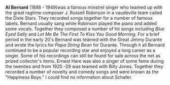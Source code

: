 

**Al Bernard** (1888 - 1949)was a famous minstrel singer who teamed up with the great ragtime composer J. Russell Robinson in a vaudeville team called the Dixie Stars. They recorded songs together for a number of famous labels. Bernard usually sang while Robinson played the piano and added some vocals. Together they composed a number of hit songs including *Blue Eyed Sally* and *Let Me Be The First To Kiss You Good Morning*. For a brief period in the early 20's Bernard was teamed with the Great Jimmy Durante and wrote the lyrics for *Papa String Bean* for Durante. Through it all Bernard continued to be a popular recording star and enjoyed a long career as a singer. Some of his recordings can still be found for sale across the net as prized collector's items. Ernest Hare was also a singer of some fame during the twenties and from 1925 -29 was teamed with Billy Jones. Together they recorded a number of novelty and comedy songs and were known as the "Happiness Boys." I could find no information about Schafer. 

